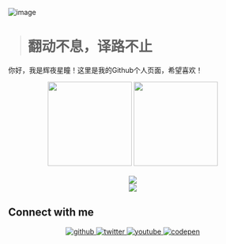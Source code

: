 ![image](https://files.moerain.cn/f/N5cN/7e8b4ac8ly1fwiffi0wchj23vc2kw7wk.jpg)


># 翻动不息，译路不止


你好，我是辉夜星瞳！这里是我的Github个人页面，希望喜欢！
  
<div align="center">
<span>  </span>
<img height="170px" src="https://github-readme-stats.vercel.app/api?username=EastCation" /><span>  </span><img height="170px" src="https://github-readme-stats.vercel.app/api/top-langs/?username=EastCation&layout=compact&langs_count=8" />
<span>  </span>
</div>

<br/>  

<div align="center">
    <img  src="https://github-readme-streak-stats.herokuapp.com/?user=EastCation" />
</div>


<div align="center">
    <img src="https://activity-graph.herokuapp.com/graph?username=EastCation&theme=minimal" />
</div>

## Connect with me  

<div align="center">
<a href="https://github.com/EastCation" target="_blank">
<img src=https://img.shields.io/badge/github-%2324292e.svg?&style=for-the-badge&logo=github&logoColor=white alt=github style="margin-bottom: 5px;" />
</a>
<a href="https://twitter.com/HYXingtong" target="_blank">
<img src=https://img.shields.io/badge/twitter-%2300acee.svg?&style=for-the-badge&logo=twitter&logoColor=white alt=twitter style="margin-bottom: 5px;" />
</a>
<a href="https://www.youtube.com/user/HYXingtong" target="_blank">
<img src=https://img.shields.io/badge/youtube-%23EE4831.svg?&style=for-the-badge&logo=youtube&logoColor=white alt=youtube style="margin-bottom: 5px;" />
</a>
<a href="https://codepen.com/eastcation" target="_blank">
<img src=https://img.shields.io/badge/codepen-%23131417.svg?&style=for-the-badge&logo=codepen&logoColor=white alt=codepen style="margin-bottom: 5px;" />
</a>  
</div>  
  

<br/>  


